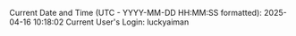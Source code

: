 Current Date and Time (UTC - YYYY-MM-DD HH:MM:SS formatted): 2025-04-16 10:18:02
Current User's Login: luckyaiman
